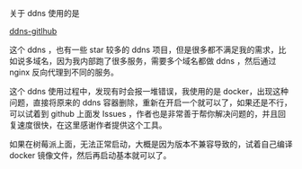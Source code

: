 关于 ddns 使用的是 

[ddns-gitlhub](https://github.com/sanjusss/aliyun-ddns)

这个 ddns ，也有一些 star 较多的 ddns 项目，但是很多都不满足我的需求，比如说多域名，因为我内部跑了很多服务，需要多个域名都做 ddns ，然后通过 nginx 反向代理到不同的服务。

这个 ddns 使用过程中，发现有时会报一堆错误，我使用的是 docker，出现这种问题，直接将原来的 ddns 容器删除，重新在开启一个就可以了，如果还是不行，可以试着到 github 上面发 Issues ，作者也是非常善于帮你解决问题的，并且回复速度很快，在这里感谢作者提供这个工具。

如果在树莓派上面，无法正常启动，大概是因为版本不兼容导致的，试着自己编译 docker 镜像文件，然后再启动基本就可以了。

